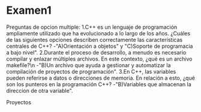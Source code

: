 # Examen1
Preguntas de opcion multiple:
    1.C++ es un lenguaje de programación ampliamente utilizado que ha evolucionado a lo largo de los años. ¿Cuáles de 
      las siguientes opciones describen correctamente las características centrales de C++?
      -"A)Orientación a objetos" y "C)Soporte de programacia a bajo nivel".
    2.Durante el proceso de desarrollo, a menudo es necesario compilar y enlazar múltiples archivos. En este 
      contexto, ¿qué es un archivo makefile?\n
      -"B)Un archivo que ayuda a gestionar y automatizar la compilación de proyectos de programación".
    3.En C++, las variables pueden referirse a datos o direcciones de memoria. En relación a esto, 
      ¿qué son los punteros en la programación C++?
      -"B)Variables que almacenan la direccion de otra variable".

Proyectos